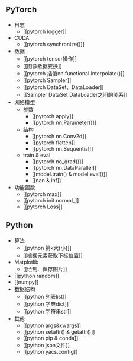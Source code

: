 ## PyTorch
- 日志
	- [[pytorch logger]]
- CUDA
	- [[pytorch synchronize()]]
- 数据
	- [[pytorch tensor操作]]
	- [[图像数据变换]]
	- [[pytorch 插值nn.functional.interpolate()]]
	- [[pytorch Sampler]]
	- [[pytorch DataSet、DataLoader]]
	- [[Sampler DataSet DataLoader之间的关系]]
- 网络模型
	- 参数
		- [[pytorch apply]]
		- [[pytorch nn.Parameter()]]
	- 结构
		- [[pytorch nn.Conv2d]]
		- [[pytorch flatten]]
		- [[pytorch nn.Sequential]]
	- train & eval
		- [[pytorch no_grad()]]
		- [[pytorch nn.DataParallel]]
		- [[model.train() & model.eval()]]
		- [[nan & inf]]
- 功能函数
	- [[pytorch max]]
	- [[pytorch init.normal_]]
	- [[pytorch Loss]]




## Python

- 算法
	- [[python 第k大(小)]]
	- [[根据元素获取下标位置]]
- Matplotlib
	- [[绘制、保存图片]]
- [[python random]]
- [[numpy]]
- 数据结构
	- [[python 列表list]]
	- [[python 字典dict]]
	- [[python 字符串str]]
- 其他
	- [[python args&kwargs]]
	- [[python setattr() & getattr()]]
	- [[python pip & conda]]
	- [[python json文件]]
	- [[python yacs.config]]
